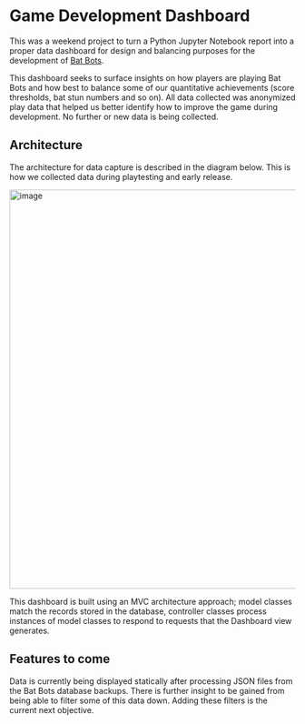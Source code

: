 # Game Development Dashboard

This was a weekend project to turn a Python Jupyter Notebook report into a proper data dashboard for design and balancing purposes for the development of [Bat Bots](https://store.steampowered.com/app/3099010/Bat_Bots/).

This dashboard seeks to surface insights on how players are playing Bat Bots and how best to balance some of our quantitative achievements (score thresholds, bat stun numbers and so on). All data collected was anonymized play data that helped us better identify how to improve the game during development. No further or new data is being collected.

## Architecture

The architecture for data capture is described in the diagram below. This is how we collected data during playtesting and early release.

<img width="1423" height="702" alt="image" src="https://github.com/user-attachments/assets/1223d235-9f15-4ff6-a723-fee57b886422" />

This dashboard is built using an MVC architecture approach; model classes match the records stored in the database, controller classes process instances of model classes to respond to requests that the Dashboard view generates.

## Features to come

Data is currently being displayed statically after processing JSON files from the Bat Bots database backups. There is further insight to be gained from being able to filter some of this data down. Adding these filters is the current next objective.
